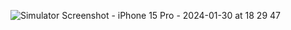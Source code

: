 ![Simulator Screenshot - iPhone 15 Pro - 2024-01-30 at 18 29 47](https://github.com/AryaEisa/Weather_app/assets/78877587/c83b38b0-2c59-4ff6-a264-553dddaf3f09)
